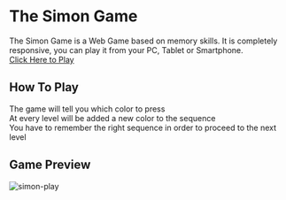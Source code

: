 # The Simon Game
The Simon Game is a Web Game based on memory skills. It is completely responsive, you can play it from your PC, Tablet or Smartphone. <br>
<a href="https://matteobaldassarre.github.io/the-simon-game/">Click Here to Play</a>

## How To Play
The game will tell you which color to press <br>
At every level will be added a new color to the sequence <br>
You have to remember the right sequence in order to proceed to the next level <br>

## Game Preview
![simon-play](img/video.gif)